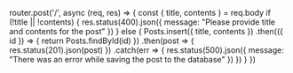 
router.post('/', async (req, res) => {
    const { title, contents } = req.body
    if (!title || !contents) {
        res.status(400).json({
            message: "Please provide title and contents for the post"
        })
    } else {
        Posts.insert({ title, contents })
            .then(({ id }) => {
                return Posts.findById(id)
            })
            .then(post => {
                res.status(201).json(post)
            })
            .catch(err => {
                res.status(500).json({
                    message: "There was an error while saving the post to the database"
                })
            })
    }
})

